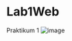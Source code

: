 # Lab1Web
Praktikum 1
![image](https://user-images.githubusercontent.com/39154644/112293267-8bb05580-8cc4-11eb-879d-84da6ad759fd.png)
